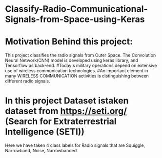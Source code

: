 # Classify-Radio-Communicational-Signals-from-Space-using-Keras
# Motivation Behind this project:
This project classifies the radio signals from Outer Space. The Convolution Neural Network(CNN) model is developed using keras library, and Tensorflow as back-end.
#Today's military operations depend on extensive use of wireless communication technologies.
#An important element in many WIRELESS COMMUNICATION activities is distinguishing between different radio signals.
# In this project Dataset istaken dataset from https://seti.org/ (Search for Extraterrestrial Intelligence (SETI))

Here we have taken 4 class labels for Radio signals that are Squiggle, Narrowband, Noise, Narrowbanded
